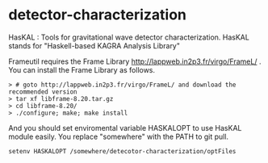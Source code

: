 detector-characterization
=========================

HasKAL : Tools for gravitational wave detector characterization.
HasKAL stands for "Haskell-based KAGRA Analysis Library"

Frameutil requires the Frame Library http://lappweb.in2p3.fr/virgo/FrameL/ .
You can install the Frame Library as follows.

```
> # goto http://lappweb.in2p3.fr/virgo/FrameL/ and download the recommended version
> tar xf libframe-8.20.tar.gz
> cd libframe-8.20/
> ./configure; make; make install
```

And you should set enviromental variable HASKALOPT to use HasKAL module easily.
You replace "somewhere" with the PATH to git pull.
```
setenv HASKALOPT /somewhere/detecotor-characterization/optFiles
```
